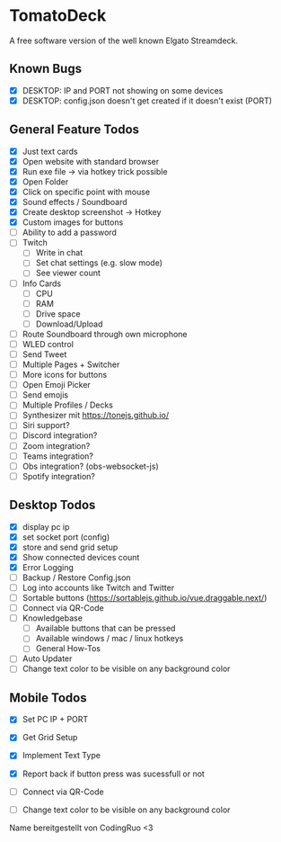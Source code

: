 # TomatoDeck
A free software version of the well known Elgato Streamdeck.

## Known Bugs
- [x] DESKTOP: IP and PORT not showing on some devices
- [x] DESKTOP: config.json doesn't get created if it doesn't exist (PORT)

## General Feature Todos
- [x] Just text cards
- [x] Open website with standard browser
- [x] Run exe file -> via hotkey trick possible
- [x] Open Folder
- [x] Click on specific point with mouse
- [x] Sound effects / Soundboard
- [x] Create desktop screenshot -> Hotkey
- [x] Custom images for buttons
- [ ] Ability to add a password
- [ ] Twitch
  - [ ] Write in chat
  - [ ] Set chat settings (e.g. slow mode)
  - [ ] See viewer count
- [ ] Info Cards
  - [ ] CPU
  - [ ] RAM
  - [ ] Drive space
  - [ ] Download/Upload
- [ ] Route Soundboard through own microphone
- [ ] WLED control
- [ ] Send Tweet
- [ ] Multiple Pages + Switcher
- [ ] More icons for buttons
- [ ] Open Emoji Picker
- [ ] Send emojis
- [ ] Multiple Profiles / Decks
- [ ] Synthesizer mit https://tonejs.github.io/
- [ ] Siri support?
- [ ] Discord integration?
- [ ] Zoom integration?
- [ ] Teams integration?
- [ ] Obs integration? (obs-websocket-js)
- [ ] Spotify integration?

## Desktop Todos
- [x] display pc ip
- [x] set socket port (config)
- [x] store and send grid setup
- [x] Show connected devices count
- [x] Error Logging
- [ ] Backup / Restore Config.json
- [ ] Log into accounts like Twitch and Twitter
- [ ] Sortable buttons (https://sortablejs.github.io/vue.draggable.next/)
- [ ] Connect via QR-Code
- [ ] Knowledgebase
  - [ ] Available buttons that can be pressed
  - [ ] Available windows / mac / linux hotkeys
  - [ ] General How-Tos
- [ ] Auto Updater
- [ ] Change text color to be visible on any background color

## Mobile Todos
- [x] Set PC IP + PORT
- [x] Get Grid Setup
- [x] Implement Text Type
- [x] Report back if button press was sucessfull or not
- [ ] Connect via QR-Code
- [ ] Change text color to be visible on any background color


Name bereitgestellt von CodingRuo <3